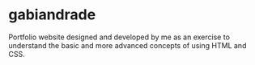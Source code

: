 # gabiandrade
Portfolio website designed and developed by me as an exercise to understand the basic and more advanced concepts of using HTML and CSS.
